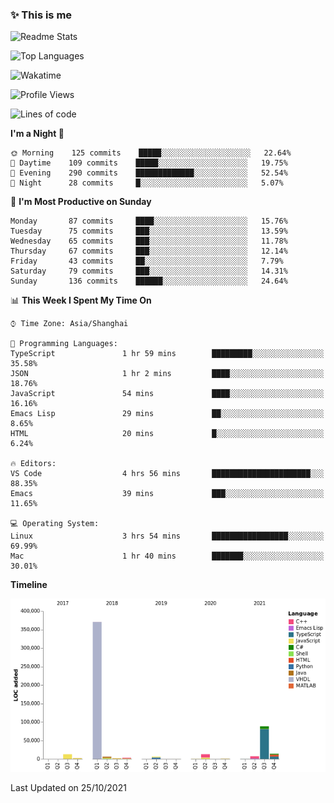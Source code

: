 <!--

**icyzeroice/icyzeroice** is a ✨ _special_ ✨ repository because its `README.md` (this file) appears on your GitHub profile.

Here are some ideas to get you started:

- 🔭 I’m currently working on ...
- 🌱 I’m currently learning ...
- 👯 I’m looking to collaborate on ...
- 🤔 I’m looking for help with ...
- 💬 Ask me about ...
- 📫 How to reach me: ...
- 😄 Pronouns: ...
- ⚡ Fun fact: ...

-->

### ✨ This is me

![Readme Stats](https://github-readme-stats.vercel.app/api?username=icyzeroice)

![Top Languages](https://github-readme-stats.vercel.app/api/top-langs/?username=icyzeroice&exclude_repo=scutie2015-digimon&layout=compact&langs_count=5)

![Wakatime](https://github-readme-stats.vercel.app/api/wakatime?username=icyzeroice)

<!--START_SECTION:waka-->
![Profile Views](http://img.shields.io/badge/Profile%20Views-0-blue)

![Lines of code](https://img.shields.io/badge/From%20Hello%20World%20I%27ve%20Written-528682%20lines%20of%20code-blue)

**I'm a Night 🦉** 

```text
🌞 Morning    125 commits    █████░░░░░░░░░░░░░░░░░░░░   22.64% 
🌆 Daytime    109 commits    █████░░░░░░░░░░░░░░░░░░░░   19.75% 
🌃 Evening    290 commits    █████████████░░░░░░░░░░░░   52.54% 
🌙 Night      28 commits     █░░░░░░░░░░░░░░░░░░░░░░░░   5.07%

```
📅 **I'm Most Productive on Sunday** 

```text
Monday       87 commits     ████░░░░░░░░░░░░░░░░░░░░░   15.76% 
Tuesday      75 commits     ███░░░░░░░░░░░░░░░░░░░░░░   13.59% 
Wednesday    65 commits     ███░░░░░░░░░░░░░░░░░░░░░░   11.78% 
Thursday     67 commits     ███░░░░░░░░░░░░░░░░░░░░░░   12.14% 
Friday       43 commits     ██░░░░░░░░░░░░░░░░░░░░░░░   7.79% 
Saturday     79 commits     ███░░░░░░░░░░░░░░░░░░░░░░   14.31% 
Sunday       136 commits    ██████░░░░░░░░░░░░░░░░░░░   24.64%

```


📊 **This Week I Spent My Time On** 

```text
⌚︎ Time Zone: Asia/Shanghai

💬 Programming Languages: 
TypeScript               1 hr 59 mins        █████████░░░░░░░░░░░░░░░░   35.58% 
JSON                     1 hr 2 mins         ████░░░░░░░░░░░░░░░░░░░░░   18.76% 
JavaScript               54 mins             ████░░░░░░░░░░░░░░░░░░░░░   16.16% 
Emacs Lisp               29 mins             ██░░░░░░░░░░░░░░░░░░░░░░░   8.65% 
HTML                     20 mins             █░░░░░░░░░░░░░░░░░░░░░░░░   6.24%

🔥 Editors: 
VS Code                  4 hrs 56 mins       ██████████████████████░░░   88.35% 
Emacs                    39 mins             ███░░░░░░░░░░░░░░░░░░░░░░   11.65%

💻 Operating System: 
Linux                    3 hrs 54 mins       █████████████████░░░░░░░░   69.99% 
Mac                      1 hr 40 mins        ███████░░░░░░░░░░░░░░░░░░   30.01%

```

**Timeline**

![Chart not found](https://raw.githubusercontent.com/icyzeroice/icyzeroice/main/charts/bar_graph.png) 


 Last Updated on 25/10/2021
<!--END_SECTION:waka-->

<!--

### Related
- https://github.com/abhisheknaiidu/awesome-github-profile-readme
- https://github.com/coderjojo/creative-profile-readme
- https://github.com/elangosundar/awesome-README-templates
- https://github.com/durgeshsamariya/awesome-github-profile-readme-templates
- https://github.com/anmol098/waka-readme-stats

-->
